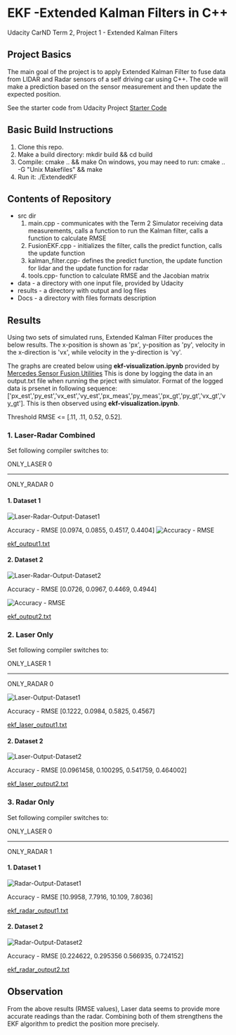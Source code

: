 # EKF -Extended Kalman Filters in C++
Udacity CarND Term 2, Project 1 - Extended Kalman Filters

## Project Basics
The main goal of the project is to apply Extended Kalman Filter to fuse data from LIDAR and Radar sensors of a self driving car using C++. The code will make a prediction based on the sensor measurement and then update the expected position.

See the starter code from Udacity Project 
[Starter Code](https://github.com/udacity/CarND-Extended-Kalman-Filter-Project)

## Basic Build Instructions
1. Clone this repo.
2. Make a build directory: mkdir build && cd build
3. Compile: cmake .. && make
	On windows, you may need to run: cmake .. -G "Unix Makefiles" && make
4. Run it: ./ExtendedKF

## Contents of Repository
- src dir
	1. main.cpp - communicates with the Term 2 Simulator receiving data measurements, calls a function to run the Kalman filter, calls a function to calculate RMSE
	2. FusionEKF.cpp - initializes the filter, calls the predict function, calls the update function
	3. kalman_filter.cpp- defines the predict function, the update function for lidar and the update function for radar
	4. tools.cpp- function to calculate RMSE and the Jacobian matrix
- data - a directory with one input file, provided by Udacity
- results - a directory with output and log files
- Docs - a directory with files formats description

## Results
Using two sets of simulated runs, Extended Kalman Filter produces the below results. The x-position is shown as 'px', y-position as 'py', velocity in the x-direction is 'vx', while velocity in the y-direction is 'vy'.

The graphs are created below using **ekf-visualization.ipynb** provided by [Mercedes Sensor Fusion Utilities](https://github.com/udacity/CarND-Mercedes-SF-Utilities)
This is done by logging the data in an output.txt file when running the prject with simulator.
Format of the logged data is prsenet in following sequence: ['px_est','py_est','vx_est','vy_est','px_meas','py_meas','px_gt','py_gt','vx_gt','vy_gt'].
This is then observed using **ekf-visualization.ipynb**.

Threshold RMSE <= [.11, .11, 0.52, 0.52].

### 1. Laser-Radar Combined 
Set following compiler switches to:

ONLY_LASER 0
_ _ _

ONLY_RADAR 0

#### 1. Dataset 1
![Laser-Radar-Output-Dataset1](https://github.com/vikasmalik22/EKF/blob/master/results/ekf_output1.png)

Accuracy - RMSE [0.0974, 0.0855, 0.4517, 0.4404]
![Accuracy - RMSE](https://github.com/vikasmalik22/EKF/blob/master/results/rmse_output1.png)

[ekf_output1.txt](https://github.com/vikasmalik22/EKF/blob/master/results/ekf_output1.txt)

#### 2. Dataset 2
![Laser-Radar-Output-Dataset2](https://github.com/vikasmalik22/EKF/blob/master/results/ekf_output2.png)

Accuracy - RMSE [0.0726, 0.0967, 0.4469, 0.4944]

![Accuracy - RMSE](https://github.com/vikasmalik22/EKF/blob/master/results/rmse_output2.png)

[ekf_output2.txt](https://github.com/vikasmalik22/EKF/blob/master/results/ekf_output1.txt)

### 2. Laser Only

Set following compiler switches to:

ONLY_LASER 1
_ _ _

ONLY_RADAR 0

![Laser-Output-Dataset1](https://github.com/vikasmalik22/EKF/blob/master/results/ekf_laser_output1.png)

Accuracy - RMSE [0.1222, 0.0984, 0.5825, 0.4567]

[ekf_laser_output1.txt](https://github.com/vikasmalik22/EKF/blob/master/results/ekf_laser_output1.txt)

#### 2. Dataset 2
![Laser-Output-Dataset2](https://github.com/vikasmalik22/EKF/blob/master/results/ekf_laser_output2.png)

Accuracy - RMSE [0.0961458, 0.100295, 0.541759, 0.464002]

[ekf_laser_output2.txt](https://github.com/vikasmalik22/EKF/blob/master/results/ekf_laser_output2.txt)

### 3. Radar Only

Set following compiler switches to:

ONLY_LASER 0
_ _ _

ONLY_RADAR 1

#### 1. Dataset 1
![Radar-Output-Dataset1](https://github.com/vikasmalik22/EKF/blob/master/results/ekf_radar_output1.png)

Accuracy - RMSE [10.9958, 7.7916, 10.109, 7.8036]

[ekf_radar_output1.txt](https://github.com/vikasmalik22/EKF/blob/master/results/ekf_radar_output1.txt)

#### 2. Dataset 2
![Radar-Output-Dataset2](https://github.com/vikasmalik22/EKF/blob/master/results/ekf_radar_output2.png)

Accuracy - RMSE [0.224622, 0.295356 0.566935, 0.724152]

[ekf_radar_output2.txt](https://github.com/vikasmalik22/EKF/blob/master/results/ekf_radar_output2.txt)

## Observation
From the above results (RMSE values), Laser data seems to provide more accurate readings than the radar. Combining both of them strengthens the EKF algorithm to predict the position more precisely.